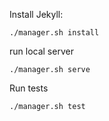 

Install Jekyll:

    ./manager.sh install

run local server

    ./manager.sh serve

Run tests

    ./manager.sh test
